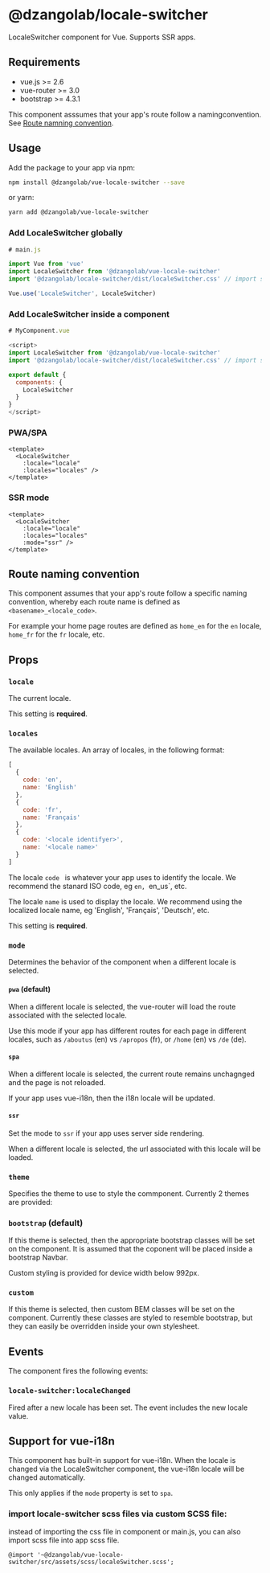 # @dzangolab/locale-switcher

LocaleSwitcher component for Vue. Supports SSR apps.

## Requirements

* vue.js >= 2.6
* vue-router >= 3.0
* bootstrap >= 4.3.1

This component asssumes that your app's route follow a namingconvention. See [Route namning convention](#routenamingconvention).

## Usage

Add the package to your app via npm:

``` bash
npm install @dzangolab/vue-locale-switcher --save
```

or yarn:

``` bash
yarn add @dzangolab/vue-locale-switcher
```

### Add LocaleSwitcher globally

``` javascript
# main.js

import Vue from 'vue'
import LocaleSwitcher from '@dzangolab/vue-locale-switcher'
import '@dzangolab/locale-switcher/dist/localeSwitcher.css' // import stylesheet

Vue.use('LocaleSwitcher', LocaleSwitcher)
```

### Add LocaleSwitcher inside a component

```javascript
# MyComponent.vue

<script>
import LocaleSwitcher from '@dzangolab/vue-locale-switcher'
import '@dzangolab/locale-switcher/dist/localeSwitcher.css' // import stylesheet

export default {
  components: {
    LocaleSwitcher
  }
}
</script>
```

### PWA/SPA

```
<template>
  <LocaleSwitcher
    :locale="locale"
    :locales="locales" />
</template>
```

### SSR mode


```
<template>
  <LocaleSwitcher
    :locale="locale"
    :locales="locales"
    :mode="ssr" />
</template>
```

## Route naming convention

This component assumes that your app's route follow a specific naming convention, whereby each route name is defined as `<basename>_<locale_code>`.

For example your home page routes are defined as `home_en` for the `en` locale, `home_fr` for the `fr` locale, etc.

## Props

### `locale`

The current locale.


This setting is **required**.

### `locales`

The available locales. An array of locales, in the following format:

```javascript
[
  {
    code: 'en',
    name: 'English'
  },
  {
    code: 'fr',
    name: 'Français'
  },
  {
    code: '<locale identifyer>',
    name: '<locale name>'
  }
]
```

The locale `code ` is whatever your app uses to identify the locale. We recommend the stanard ISO code, eg `en, `en_us`,  etc.

The locale `name` is used to display the locale. We recommend using the localized locale name, eg 'English', 'Français', 'Deutsch', etc.

This setting is **required**.

### `mode`

Determines the behavior of the component when a different locale is selected.


#### `pwa` (default)

When a different locale is selected, the vue-router will load the route associated with the selected locale.

Use this mode if your app has different routes for each page in different locales, such as `/aboutus` (en) vs `/apropos` (fr), or `/home` (en) vs `/de` (de).


#### `spa`

When a different locale is selected, the current route remains unchagnged and the page is not reloaded.

If your app uses vue-i18n, then the i18n locale will be updated.

#### `ssr`

Set the mode to `ssr` if your app uses server side rendering.

When a different locale is selected, the url associated with this locale will be loaded.

### `theme`

Specifies the theme to use to style the commponent. Currently 2 themes are provided:

### `bootstrap` (default)

If this theme is selected, then the appropriate bootstrap classes will be set on the component. It is assumed that the coponent will be placed inside a bootstrap Navbar.

Custom styling is provided for device width below 992px.


### `custom`

If this theme is selected, then custom BEM classes will be set on the component. Currently these classes are styled to resemble bootstrap, but they can easily be overridden inside your own stylesheet.


## Events

The component fires the following events:

### `locale-switcher:localeChanged`

Fired after a new locale has been set. The event includes the new locale value.

## Support for vue-i18n

This component has built-in support for vue-i18n. When the locale is changed via the LocaleSwitcher component, the vue-i18n locale will be changed automatically.

This only applies if the `mode` property is set to `spa`.

### import locale-switcher scss files via custom SCSS file:
instead of importing the css file in component or main.js, you can also import scss file into app scss file.

```
@import '~@dzangolab/vue-locale-switcher/src/assets/scss/localeSwitcher.scss';
```
